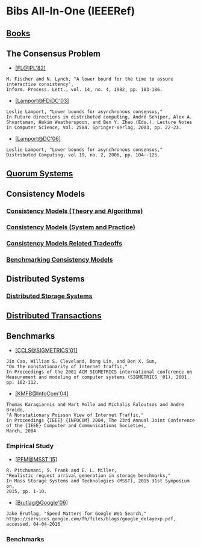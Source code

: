 # Bibs All-In-One (IEEERef)

## [Books](https://github.com/hengxin/research-resources/blob/master/my-research/bib-allinone/bib-allinone-ieeeref/bib-books-ieeeref.md)

## The Consensus Problem

- [[FL@IPL'82]](http://www.sciencedirect.com/science/article/pii/0020019082900333)
```
M. Fischer and N. Lynch, "A lower bound for the time to assure interactive consistency", 
Inform. Process. Lett., vol. 14, no. 4, 1982, pp. 183-186.
```

- [[Lamport@FDiDC'03]](http://dl.acm.org/citation.cfm?id=1809321)
```
Leslie Lamport, "Lower bounds for asynchronous consensus," 
In Future directions in distributed computing, André Schiper, Alex A. Shvartsman, Hakim Weatherspoon, and Ben Y. Zhao (Eds.). Lecture Notes In Computer Science, Vol. 2584. Springer-Verlag, 2003, pp. 22-23.
```

- [[Lamport@DC'06]](http://link.springer.com/article/10.1007%2Fs00446-006-0155-x)
```
Leslie Lamport, "Lower bounds for asynchronous consensus,"
Distributed Computing, vol 19, no. 2, 2006, pp. 104--125.
```

## [Quorum Systems](https://github.com/hengxin/research-resources/blob/master/my-research/bib-allinone/bib-allinone-ieeeref/bib-quorum-system-ieeeref.md)

## Consistency Models

### [Consistency Models (Theory and Algorithms)](https://github.com/hengxin/research-resources/blob/master/my-research/bib-allinone/bib-allinone-ieeeref/bib-consistency-models-theory-algorithms-ieeeref.md)
### [Consistency Models (System and Practice)](https://github.com/hengxin/research-resources/blob/master/my-research/bib-allinone/bib-allinone-ieeeref/bib-consistency-models-system-and-practice-ieeeref.md)

### [Consistency Models Related Tradeoffs](https://github.com/hengxin/research-resources/blob/master/my-research/bib-allinone/bib-allinone-ieeeref/bib-consistency-models-tradeoffs-ieeeref.md)

### [Benchmarking Consistency Models](https://github.com/hengxin/research-resources/blob/master/my-research/bib-allinone/bib-allinone-ieeeref/bib-benchmarking-consistency-models-ieeeref.md)

## Distributed Systems

### [Distributed Storage Systems](https://github.com/hengxin/research-resources/blob/master/my-research/bib-allinone/bib-allinone-ieeeref/bib-distributed-storage-systems-ieeeref.md)

## [Distributed Transactions](https://github.com/hengxin/research-resources/blob/master/my-research/bib-allinone/bib-allinone-ieeeref/bib-distributed-transactions-ieeeref.md)

## Benchmarks
- [[CCLS@SIGMETRICS'01]](http://dl.acm.org/citation.cfm?id=378440)
```
Jin Cao, William S. Cleveland, Dong Lin, and Don X. Sun,
"On the nonstationarity of Internet traffic," 
In Proceedings of the 2001 ACM SIGMETRICS international conference on Measurement and modeling of computer systems (SIGMETRICS '01), 2001, pp. 102-112. 
```

- [[KMFB@InfoCom'04]](http://research.microsoft.com/pubs/71434/infocom04.pdf)
```
Thomas Karagiannis and Mart Molle and Michalis Faloutsos and Andre Broido,
"A Nonstationary Poisson View of Internet Traffic,"
In Proceedings {IEEE} {INFOCOM} 2004, The 23rd Annual Joint Conference of the {IEEE} Computer and Communications Societies, 
March, 2004
```

### Empirical Study
- [[PFM@MSST'15]](http://ieeexplore.ieee.org/xpls/abs_all.jsp?arnumber=7208286&tag=1)
```
R. Pitchumani, S. Frank and E. L. Miller, 
"Realistic request arrival generation in storage benchmarks,"
In Mass Storage Systems and Technologies (MSST), 2015 31st Symposium on, 
2015, pp. 1-10.
```

- [[Brutlag@Google'09]](https://services.google.com/fh/files/blogs/google_delayexp.pdf)
```
Jake Brutlag, "Speed Matters for Google Web Search," https://services.google.com/fh/files/blogs/google_delayexp.pdf,
accessed, 04-04-2016
```

### Benchmarks

